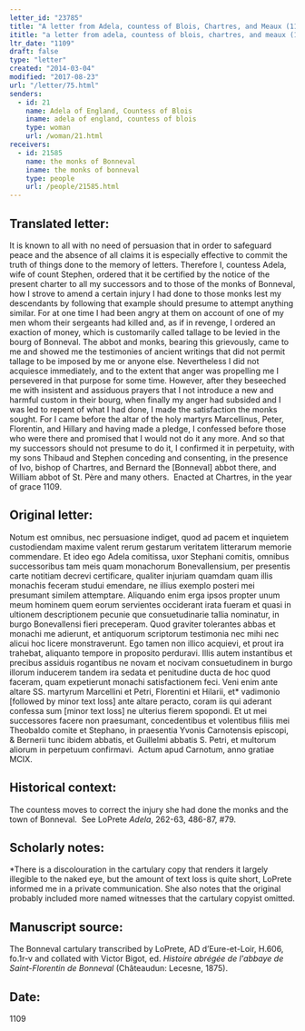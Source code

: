 ```yaml
---
letter_id: "23785"
title: "A letter from Adela, countess of Blois, Chartres, and Meaux (1109)"
ititle: "a letter from adela, countess of blois, chartres, and meaux (1109)"
ltr_date: "1109"
draft: false
type: "letter"
created: "2014-03-04"
modified: "2017-08-23"
url: "/letter/75.html"
senders:
  - id: 21
    name: Adela of England, Countess of Blois
    iname: adela of england, countess of blois
    type: woman
    url: /woman/21.html
receivers:
  - id: 21585
    name: the monks of Bonneval
    iname: the monks of bonneval
    type: people
    url: /people/21585.html
---
```

<h2> Translated letter:</h2><p>It is known to all with no need of persuasion that in order to safeguard peace and the absence of all claims it is especially effective to commit the truth of things done to the memory of letters. Therefore I, countess Adela, wife of count Stephen, ordered that it be certified by the notice of the present charter to all my successors and to those of the monks of Bonneval, how I strove to amend a certain injury I had done to those monks lest my descendants by following that example should presume to attempt anything similar. For at one time I had been angry at them on account of one of my men whom their sergeants had killed and, as if in revenge, I ordered an exaction of money, which is customarily called tallage to be levied in the bourg of Bonneval. The abbot and monks, bearing this grievously, came to me and showed me the testimonies of ancient writings that did not permit tallage to be imposed by me or anyone else. Nevertheless I did not acquiesce immediately, and to the extent that anger was propelling me I persevered in that purpose for some time. However, after they beseeched me with insistent and assiduous prayers that I not introduce a new and harmful custom in their bourg, when finally my anger had subsided and I was led to repent of what I had done, I made the satisfaction the monks sought. For I came before the altar of the holy martyrs Marcellinus, Peter, Florentin, and Hillary and having made a pledge, I&nbsp;confessed before those who were there and promised that I would not do it any more. And so that my successors should not presume to do it, I confirmed it in perpetuity, with my sons Thibaud and Stephen conceding and consenting, in the presence of Ivo, bishop of Chartres, and Bernard the [Bonneval] abbot there, and William abbot of St. Père and many others. &nbsp;Enacted at Chartres, in the year of grace 1109.</p><h2 class="mt-4"> Original letter:</h2><p>Notum est omnibus, nec persuasione indiget, quod ad pacem et inquietem custodiendam maxime valent rerum gestarum veritatem litterarum memorie commendare. Et ideo ego Adela comitissa, uxor Stephani comitis, omnibus successoribus tam meis quam monachorum Bonevallensium, per presentis carte notitiam decrevi certificare, qualiter injuriam quamdam quam illis monachis feceram studui emendare, ne illius exemplo posteri mei presumant similem attemptare. Aliquando enim erga ipsos propter unum meum hominem quem eorum servientes occiderant irata fueram et quasi in ultionem descriptionem pecunie que consuetudinarie tallia nominatur, in burgo Bonevallensi fieri preceperam. Quod graviter tolerantes abbas et monachi me adierunt, et antiquorum scriptorum testimonia nec mihi nec alicui hoc licere monstraverunt. Ego tamen non illico acquievi, et prout ira trahebat, aliquanto tempore in proposito perduravi. Illis autem instantibus et precibus assiduis rogantibus ne novam et nocivam consuetudinem in burgo illorum inducerem tandem ira sedata et penitudine ducta de hoc quod faceram, quam expetierunt monachi satisfactionem feci. Veni enim ante altare SS. martyrum Marcellini et Petri, Florentini et Hilarii, et* vadimonio [followed by minor text loss] ante altare peracto, coram iis qui aderant confessa sum [minor text loss] ne ulterius fierem spopondi.&nbsp;Et ut mei successores facere non praesumant, concedentibus et volentibus filiis mei Theobaldo comite et Stephano, in praesentia Yvonis Carnotensis episcopi, &amp; Bernerii tunc ibidem abbatis, et Guillelmi abbatis S. Petri, et multorum aliorum in perpetuum confirmavi.&nbsp; Actum apud Carnotum, anno gratiae MCIX.</p><h2 class="mt-4"> Historical context:</h2><p>The countess moves to correct the injury she had done the monks and the town of Bonneval. &nbsp;See LoPrete <em>Adela</em>, 262-63, 486-87, #79.</p><h2 class="mt-4"> Scholarly notes:</h2><p>*There is a discolouration in the cartulary copy that renders it largely illegible to the naked eye, but the amount of text loss is quite short, LoPrete informed me in a private communication. She also notes that the original probably included more named witnesses that the cartulary copyist omitted.</p><h2 class="mt-4"> Manuscript source:</h2><p>The Bonneval cartulary transcribed by LoPrete, AD d’Eure-et-Loir, H.606, fo.1r-v and collated with Victor Bigot, ed. <em>Histoire abrégée de l'abbaye de Saint-Florentin de Bonneval</em> (Châteaudun: Lecesne, 1875).</p><h2 class="mt-4"> Date:</h2>1109